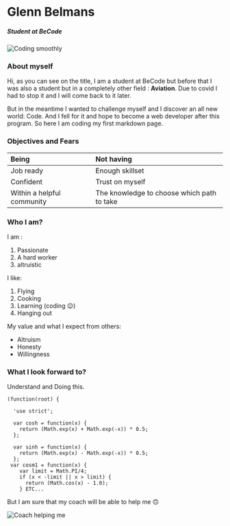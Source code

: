 # Glenn Belmans 
##### *Student at BeCode*

![Coding smoothly](https://media.giphy.com/media/13HgwGsXF0aiGY/giphy.gif)

### About myself

Hi, as you can see on the title, I am a student at BeCode but before that I was also a student but in a completely other field : **Aviation**. Due to covid I had to stop it and I will come back to it later.

But in the meantime I wanted to challenge myself and I discover an all new world: Code. And I fell for it and hope to become a web developer after this program. So here I am coding my first markdown page.

### Objectives and Fears

|Being | Not having|
|:----------|:----------|
|Job ready |Enough skillset|
|Confident |Trust on myself|
|Within a helpful community|The knowledge to choose which path to take|


### Who I am?

I am :
1. Passionate
2. A hard worker
3. altruistic

I like:
1. Flying
2. Cooking
3. Learning (coding 😉)
4. Hanging out

My value and what I expect from others:
* Altruism
* Honesty
* Willingness


### What I look forward to?

Understand and Doing this. 

    (function(root) {
    
      'use strict';
    
      var cosh = function(x) {
        return (Math.exp(x) + Math.exp(-x)) * 0.5;
      };
    
      var sinh = function(x) {
        return (Math.exp(x) - Math.exp(-x)) * 0.5;
      };
     var cosm1 = function(x) {
        var limit = Math.PI/4;
        if (x < -limit || x > limit) {
          return (Math.cos(x) - 1.0);
        } ETC...


But I am sure that my coach will be able to help me 🙃

![Coach helping me](https://media.giphy.com/media/3orif5JHN2ymsSryRq/giphy.gif)
